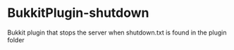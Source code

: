 # BukkitPlugin-shutdown
Bukkit plugin that stops the server when shutdown.txt is found in the plugin folder
